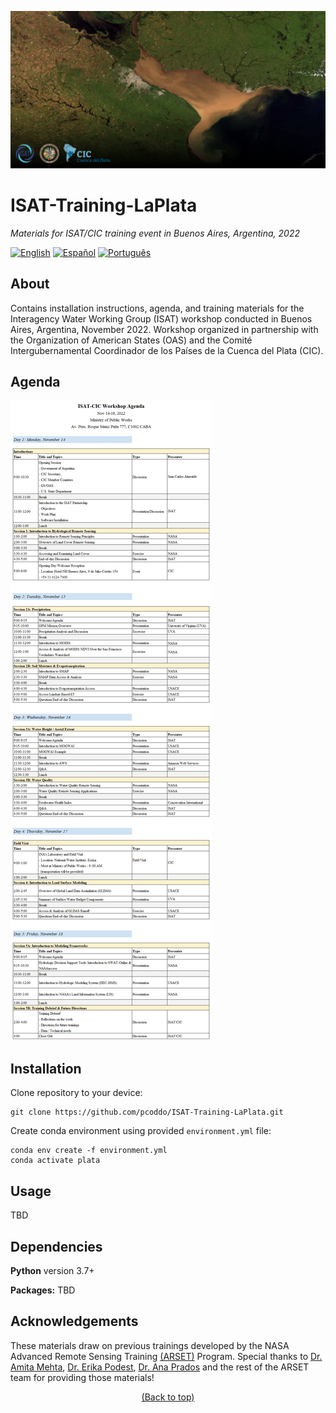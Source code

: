 <!-- Header -->
![Header](https://raw.githubusercontent.com/pcoddo/ISAT-Training-LaPlata/main/img/header.png)

# **ISAT-Training-LaPlata**
</p>
<p align="left">
    <em>Materials for ISAT/CIC training event in Buenos Aires, Argentina, 2022</em>
</p>

<!-- Badges -->
[![English](https://img.shields.io/badge/English-click-blue)](https://github.com/pcoddo/ISAT-Training-LaPlata/blob/master/README.md)
[![Español](https://img.shields.io/badge/Espa%C3%B1ol-click-orange)](https://github.com/pcoddo/ISAT-Training-LaPlata/blob/master/README.es.md)
[![Português](https://img.shields.io/badge/Portugu%C3%AAs-click-brightgreen)](https://github.com/pcoddo/ISAT-Training-LaPlata/blob/master/README.pt-br.md)

## About
Contains installation instructions, agenda, and training materials for the Interagency Water Working Group (ISAT) workshop conducted in Buenos Aires, Argentina, November 2022. Workshop organized in partnership with the Organization of American States (OAS) and the Comité Intergubernamental Coordinador de los Países de la Cuenca del Plata (CIC).

## Agenda
![Agenda](https://raw.githubusercontent.com/pcoddo/ISAT-Training-LaPlata/main/img/agenda_10.26.22.jpg)

## Installation
Clone repository to your device:
```shell
git clone https://github.com/pcoddo/ISAT-Training-LaPlata.git
```
Create conda environment using provided `environment.yml` file:
```shell
conda env create -f environment.yml
conda activate plata
```

## Usage
TBD

## Dependencies
**Python** version 3.7+

**Packages:**
TBD
  
## Acknowledgements
These materials draw on previous trainings developed by the NASA Advanced Remote Sensing Training [(ARSET)](https://appliedsciences.nasa.gov/what-we-do/capacity-building/arset) Program. Special thanks to [Dr. Amita Mehta](https://sciences.gsfc.nasa.gov/sed/bio/amita.v.mehta), [Dr. Erika Podest](https://science.jpl.nasa.gov/people/podest/), [Dr. Ana Prados](https://jcet.umbc.edu/jcet-faculty/person/ed05369/) and the rest of the ARSET team for providing those materials!


<p align="center">
  <a href="#ISAT-Training-LaPlata">(Back to top)</a>
</p>
